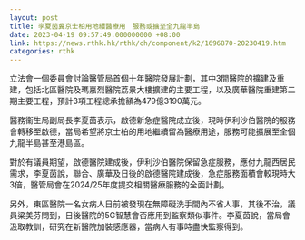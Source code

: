 ```yaml
---
layout: post
title: 李夏茵冀京士柏用地續醫療用　服務或擴至全九龍半島
date: 2023-04-19 09:57:49.000000000 +08:00
link: https://news.rthk.hk/rthk/ch/component/k2/1696870-20230419.htm
categories: rthk
---
```


立法會一個委員會討論醫管局首個十年醫院發展計劃，其中3間醫院的擴建及重建，包括北區醫院及瑪嘉烈醫院荔景大樓擴建的主要工程，以及廣華醫院重建第二期主要工程，預計3項工程總承擔額為479億3190萬元。

醫務衞生局副局長李夏茵表示，啟德新急症醫院成立後，現時伊利沙伯醫院的服務會轉移至啟德，當局希望將京士柏的用地繼續留為醫療用途，服務可能擴展至全個九龍半島甚至港島區。

對於有議員期望，啟德醫院建成後，伊利沙伯醫院保留急症服務，應付九龍西居民需求，李夏茵說，聯合、廣華及日後的啟德醫院建成後，急症服務面積會較現時大3倍，醫管局會在2024/25年度提交相關醫療服務的全面計劃。

另外，東區醫院一名女病人日前被發現在無障礙洗手間內不省人事，其後不治，議員梁美芬問到，日後醫院的5G智慧會否應用到監察類似事件。李夏茵說，當局會汲取教訓，研究在新醫院加裝感應器，當病人有事時盡快監察得到。
